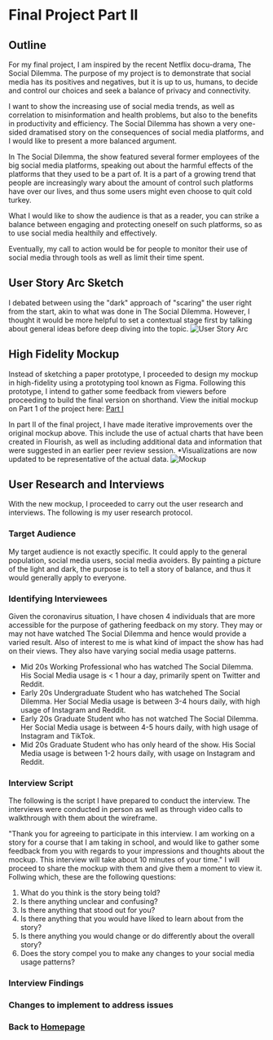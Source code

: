 # Final Project Part II

## Outline
For my final project, I am inspired by the recent Netflix docu-drama, The Social Dilemma. The purpose of my project is to demonstrate that social media has its positives and negatives, but it is up to us, humans, to decide and control our choices and seek a balance of privacy and connectivity.

I want to show the increasing use of social media trends, as well as correlation to misinformation and health problems, but also to the benefits in productivity and efficiency. The Social Dilemma has shown a very one-sided dramatised story on the consequences of social media platforms, and I would like to present a more balanced argument.

In The Social Dilemma, the show featured several former employees of the big social media platforms, speaking out about the harmful effects of the platforms that they used to be a part of. It is a part of a growing trend that people are increasingly wary about the amount of control such platforms have over our lives, and thus some users might even choose to quit cold turkey. 

What I would like to show the audience is that as a reader, you can strike a balance between engaging and protecting oneself on such platforms, so as to use social media healthily and effectively.

Eventually, my call to action would be for people to monitor their use of social media through tools as well as limit their time spent. 


## User Story Arc Sketch
I debated between using the "dark" approach of "scaring" the user right from the start, akin to what was done in The Social Dilemma. However, I thought it would be more helpful to set a contextual stage first by talking about general ideas before deep diving into the topic.
![User Story Arc](https://i.imgur.com/56F42X0.jpg)


## High Fidelity Mockup
Instead of sketching a paper prototype, I proceeded to design my mockup in high-fidelity using a prototyping tool known as Figma. Following this prototype, I intend to gather some feedback from viewers before proceeding to build the final version on shorthand.  View the initial mockup on Part 1 of the project here: [Part I](https://jeromelek.github.io/tellingstorieswithdataportfolio/FinalProjectPartI.html)

In part II of the final project, I have made iterative improvements over the original mockup above. This include the use of actual charts that have been created in Flourish, as well as including additional data and information that were suggested in an earlier peer review session. 
*Visualizations are now updated to be representative of the actual data.
![Mockup](/TellingStoriesMockup2.jpg)

## User Research and Interviews
With the new mockup, I proceeded to carry out the user research and interviews. The following is my user research protocol.

### Target Audience
My target audience is not exactly specific. It could apply to the general population, social media users, social media avoiders. By painting a picture of the light and dark, the purpose is to tell a story of balance, and thus it would generally apply to everyone. 

### Identifying Interviewees
Given the coronavirus situation, I have chosen 4 individuals that are more accessible for the purpose of gathering feedback on my story. They may or may not have watched The Social Dilemma and hence would provide a varied result. Also of interest to me is what kind of impact the show has had on their views. They also have varying social media usage patterns.
- Mid 20s Working Professional who has watched The Social Dilemma. His Social Media usage is < 1 hour a day, primarily spent on Twitter and Reddit.
- Early 20s Undergraduate Student who has watchehed The Social Dilemma. Her Social Media usage is between 3-4 hours daily, with high usage of Instagram and Reddit.
- Early 20s Graduate Student who has not watched The Social Dilemma. Her Social Media usage is between 4-5 hours daily, with high usage of Instagram and TikTok.
- Mid 20s Graduate Student who has only heard of the show. His Social Media usage is between 1-2 hours daily, with usage on Instagram and Reddit.

### Interview Script
The following is the script I have prepared to conduct the interview. The interviews were conducted in person as well as through video calls to walkthrough with them about the wireframe.

"Thank you for agreeing to participate in this interview. I am working on a story for a course that I am taking in school, and would like to gather some feedback from you with regards to your impressions and thoughts about the mockup. This interview will take about 10 minutes of your time."
I will proceed to share the mockup with them and give them a moment to view it. Follwing which, these are the following questions:
1. What do you think is the story being told?
2. Is there anything unclear and confusing?
3. Is there anything that stood out for you?
4. Is there anything that you would have liked to learn about from the story?
5. Is there anything you would change or do differently about the overall story?
6. Does the story compel you to make any changes to your social media usage patterns?

### Interview Findings

### Changes to implement to address issues

### Back to [Homepage](https://jeromelek.github.io/tellingstorieswithdataportfolio/)
